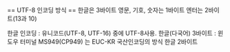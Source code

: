 == UTF-8 인코딩 방식 ==
한글은 3바이트
영문, 기호, 숫자는 1바이트
엔터는 2바이트(13과 10)

한글 인코딩
: 유니코드(UTF-8, UTF-16) 중에 UTF-8사용. 한글(다국어) 3바이트
: 윈도우 터미널 MS949(CP949) 는 EUC-KR 국산인코딩의 방식 한글 2바이트
